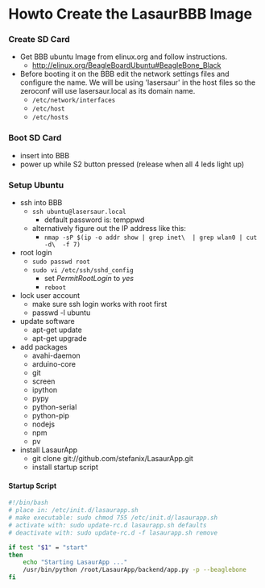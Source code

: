 
Howto Create the LasaurBBB Image
================================

### Create SD Card
- Get BBB ubuntu Image from elinux.org and follow instructions.
  - http://elinux.org/BeagleBoardUbuntu#BeagleBone_Black
- Before booting it on the BBB edit the network settings files and configure the name. We will be using 'lasersaur' in the host files so the zeroconf will use lasersaur.local as its domain name.
  - `/etc/network/interfaces`
  - `/etc/host`
  - `/etc/hosts`

### Boot SD Card
- insert into BBB
- power up while S2 button pressed (release when all 4 leds light up)

### Setup Ubuntu
- ssh into BBB
  - `ssh ubuntu@lasersaur.local`
    - default password is: temppwd
  - alternatively figure out the IP address like this:
    - `nmap -sP $(ip -o addr show | grep inet\  | grep wlan0 | cut -d\  -f 7)`
- root login
  - `sudo passwd root`
  - `sudo vi /etc/ssh/sshd_config`
    - set *PermitRootLogin* to *yes*
    - `reboot`
- lock user account
  - make sure ssh login works with root first
  - passwd -l ubuntu
- update software
  - apt-get update
  - apt-get upgrade
- add packages
  - avahi-daemon
  - arduino-core
  - git
  - screen
  - ipython
  - pypy
  - python-serial
  - python-pip
  - nodejs
  - npm
  - pv
- install LasaurApp
  - git clone git://github.com/stefanix/LasaurApp.git
  - install startup script

#### Startup Script
```bash
#!/bin/bash
# place in: /etc/init.d/lasaurapp.sh
# make executable: sudo chmod 755 /etc/init.d/lasaurapp.sh
# activate with: sudo update-rc.d lasaurapp.sh defaults
# deactivate with: sudo update-rc.d -f lasaurapp.sh remove

if test "$1" = "start"
then
    echo "Starting LasaurApp ..."
    /usr/bin/python /root/LasaurApp/backend/app.py -p --beaglebone
fi
```
